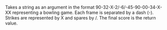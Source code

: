 Takes a string as an argument in the format 90-32-X-2/-6/-45-90-00-34-X-XX representing a bowling game.
Each frame is separated by a dash (-).
Strikes are represented by X and spares by /.
The final score is the return value.
